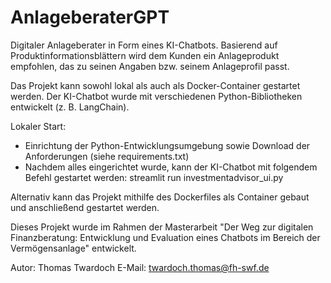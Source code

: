 # AnlageberaterGPT

Digitaler Anlageberater in Form eines KI-Chatbots. Basierend auf Produktinformationsblättern wird dem Kunden ein Anlageprodukt empfohlen, das zu seinen Angaben bzw. seinem Anlageprofil passt.

Das Projekt kann sowohl lokal als auch als Docker-Container gestartet werden. Der KI-Chatbot wurde mit verschiedenen Python-Bibliotheken entwickelt (z. B. LangChain).

Lokaler Start:
- Einrichtung der Python-Entwicklungsumgebung sowie Download der Anforderungen (siehe requirements.txt)
- Nachdem alles eingerichtet wurde, kann der KI-Chatbot mit folgendem Befehl gestartet werden: streamlit run investmentadvisor_ui.py

Alternativ kann das Projekt mithilfe des Dockerfiles als Container gebaut und anschließend gestartet werden.

Dieses Projekt wurde im Rahmen der Masterarbeit "Der Weg zur digitalen Finanzberatung: Entwicklung und Evaluation eines Chatbots im Bereich der Vermögensanlage" entwickelt.

Autor: Thomas Twardoch
E-Mail: twardoch.thomas@fh-swf.de
